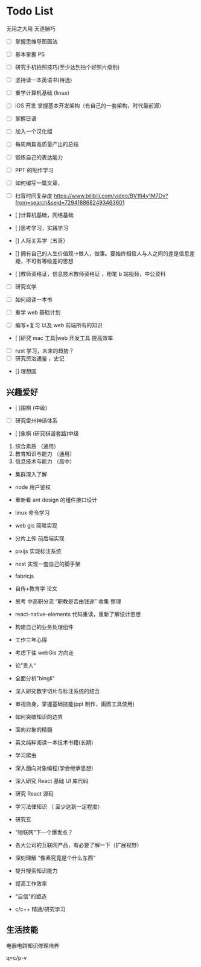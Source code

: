 # Todo List

无用之大用
天道酬巧

- [ ] 掌握思维导图画法
- [ ] 基本掌握 PS
- [ ] 研究手机拍照技巧(至少达到拍个好照片级别)
- [ ] 坚持读一本英语书(待选)
- [ ] 重学计算机基础 (linux)

- [ ] iOS 开发 掌握基本开发架构（有自己的一套架构，时代最前源）
- [ ] 掌握日语
- [ ] 加入一个汉化组

- [ ] 每周两篇高质量产出的总结

- [ ] 锻炼自己的表达能力

- [ ] PPT 的制作学习
- [ ] 如何编写一篇文章，

- [ ] 扫盲时间复杂度 https://www.bilibili.com/video/BV1fi4y1M7Dv?from=search&seid=7294188682493463601

- [ ]计算机基础，网络基础

- [ ]思考学习，实践学习

- [] 人际关系学（五哥）

- [] 拥有自己的人生价值观->做人，做事。要始终相信人与人之间的差是信息差距，不可有等级差的思想

- [ ]教师资格证，信息技术教师资格证 ，粉笔 b 站视频，中公资料
- [ ] 研究玄学
- [ ] 如何阅读一本书

- [ ] 重学 web 基础计划

- [ ] 编写+复习 以及 web 前端所有的知识

- [ ]研究 mac 工具|web 开发工具 提高效率
- [ ] rust 学习，未来的趋势？
- [ ] 研究资治通鉴 ，史记

- [] 理想国

## 兴趣爱好

- [ ]围棋 (中级)

- [ ] 研究雷州神话体系

- [ ]象棋 (研究棋谱套路)中级

1. 综合素质 （通用）
2. 教育知识与能力 （通用）
3. 信息技术与能力 （高中）

- 集群深入了解
- node 用户鉴权
- 重新看 ant design 的组件接口设计
- linux 命令学习
- web gis 简略实现
- 分片上传 前后端实现
- pixijs 实现标注系统
- nest 实现一套自己的脚手架
- fabricjs
- 自传+教育学 论文
- 思考 中高职分流 “职教是否由钱途” 收集 整理
- react-native-elements 代码重读，重新了解设计思想
- 构建自己的业务处理组件
- 工作三年心得
- 考虑下往 webGis 方向走
- 论”贵人“
- 全面分析"bingli"
- 深入研究数字切片与标注系统的结合
- 审视自身，掌握基础技能(ppt 制作，画图工具使用)
- 如何突破知识的边界
- 面向对象的精髓
- 英文纯粹阅读一本技术书籍(长期)
- 学习爬虫
- 深入面向对象编程(学会继承思想)
- 深入研究 React 基础 UI 库代码
- 研究 React 源码
- 学习法律知识 （ 至少达到一定程度）
- 研究玄
- ”物联网“下一个爆发点？
- 各大公司的互联网产品，有必要了解一下（扩展视野）
- 深刻理解 “像素究竟是个什么东西”
- 提升搜索知识能力
- 提高工作效率
- "自信"的塑造

- c/c++ 精通/研究学习

## 生活技能

电器电路知识修理培养

q=c/p-v
